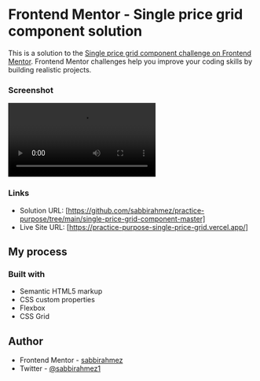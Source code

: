# Frontend Mentor - Single price grid component solution

This is a solution to the [Single price grid component challenge on Frontend Mentor](https://www.frontendmentor.io/challenges/single-price-grid-component-5ce41129d0ff452fec5abbbc). Frontend Mentor challenges help you improve your coding skills by building realistic projects. 


### Screenshot
<video controls src="screenvideo.mp4" title="screenvideo"></video>




### Links

- Solution URL: [https://github.com/sabbirahmez/practice-purpose/tree/main/single-price-grid-component-master]
- Live Site URL: [https://practice-purpose-single-price-grid.vercel.app/]

## My process

### Built with

- Semantic HTML5 markup
- CSS custom properties
- Flexbox
- CSS Grid




## Author

<!-- - Website - [Add your name here](https://www.your-site.com) -->
- Frontend Mentor - [sabbirahmez](https://www.frontendmentor.io/profile/sabbirahmez)
- Twitter - [@sabbirahmez1](https://www.twitter.com/Sabbirahmez1)
